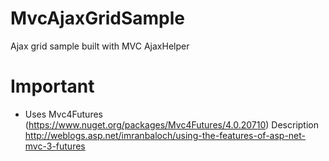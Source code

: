 MvcAjaxGridSample
=================

Ajax grid sample built with MVC AjaxHelper

Important
=================
* Uses Mvc4Futures (https://www.nuget.org/packages/Mvc4Futures/4.0.20710) Description http://weblogs.asp.net/imranbaloch/using-the-features-of-asp-net-mvc-3-futures
